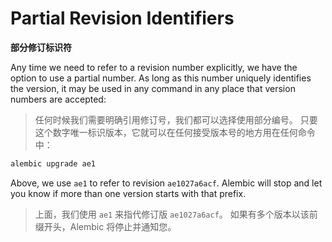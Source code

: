 # Partial Revision Identifiers

**部分修订标识符**

Any time we need to refer to a revision number explicitly, we have the option to use a partial number. As long as this number uniquely identifies the version, it may be used in any command in any place that version numbers are accepted:

> 任何时候我们需要明确引用修订号，我们都可以选择使用部分编号。 只要这个数字唯一标识版本，它就可以在任何接受版本号的地方用在任何命令中：

```bash
alembic upgrade ae1
```

Above, we use `ae1` to refer to revision `ae1027a6acf`. Alembic will stop and let you know if more than one version starts with that prefix.

> 上面，我们使用 `ae1` 来指代修订版 `ae1027a6acf`。 如果有多个版本以该前缀开头，Alembic 将停止并通知您。
